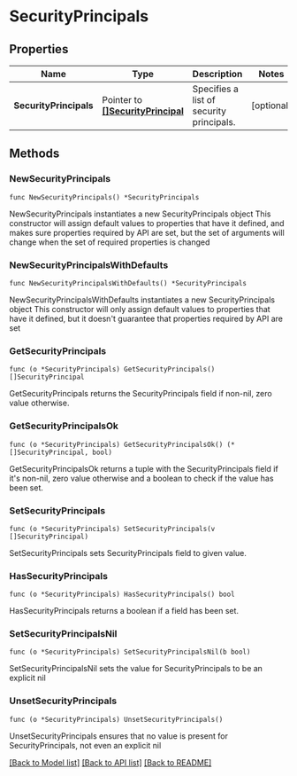 # SecurityPrincipals

## Properties

Name | Type | Description | Notes
------------ | ------------- | ------------- | -------------
**SecurityPrincipals** | Pointer to [**[]SecurityPrincipal**](SecurityPrincipal.md) | Specifies a list of security principals. | [optional] 

## Methods

### NewSecurityPrincipals

`func NewSecurityPrincipals() *SecurityPrincipals`

NewSecurityPrincipals instantiates a new SecurityPrincipals object
This constructor will assign default values to properties that have it defined,
and makes sure properties required by API are set, but the set of arguments
will change when the set of required properties is changed

### NewSecurityPrincipalsWithDefaults

`func NewSecurityPrincipalsWithDefaults() *SecurityPrincipals`

NewSecurityPrincipalsWithDefaults instantiates a new SecurityPrincipals object
This constructor will only assign default values to properties that have it defined,
but it doesn't guarantee that properties required by API are set

### GetSecurityPrincipals

`func (o *SecurityPrincipals) GetSecurityPrincipals() []SecurityPrincipal`

GetSecurityPrincipals returns the SecurityPrincipals field if non-nil, zero value otherwise.

### GetSecurityPrincipalsOk

`func (o *SecurityPrincipals) GetSecurityPrincipalsOk() (*[]SecurityPrincipal, bool)`

GetSecurityPrincipalsOk returns a tuple with the SecurityPrincipals field if it's non-nil, zero value otherwise
and a boolean to check if the value has been set.

### SetSecurityPrincipals

`func (o *SecurityPrincipals) SetSecurityPrincipals(v []SecurityPrincipal)`

SetSecurityPrincipals sets SecurityPrincipals field to given value.

### HasSecurityPrincipals

`func (o *SecurityPrincipals) HasSecurityPrincipals() bool`

HasSecurityPrincipals returns a boolean if a field has been set.

### SetSecurityPrincipalsNil

`func (o *SecurityPrincipals) SetSecurityPrincipalsNil(b bool)`

 SetSecurityPrincipalsNil sets the value for SecurityPrincipals to be an explicit nil

### UnsetSecurityPrincipals
`func (o *SecurityPrincipals) UnsetSecurityPrincipals()`

UnsetSecurityPrincipals ensures that no value is present for SecurityPrincipals, not even an explicit nil

[[Back to Model list]](../README.md#documentation-for-models) [[Back to API list]](../README.md#documentation-for-api-endpoints) [[Back to README]](../README.md)


